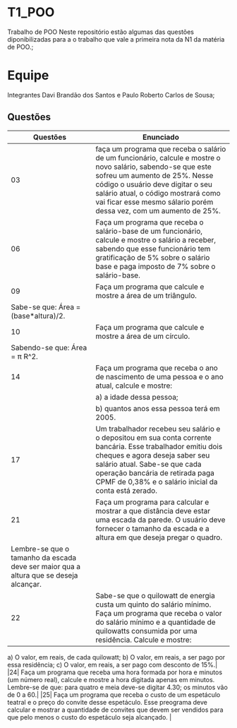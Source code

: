# T1_POO
Trabalho de POO
Neste repositório estão algumas das questões diponibilizadas para a o trabalho que vale a primeira nota da N1 da matéria de POO.;

# Equipe
Integrantes
Davi Brandão dos Santos e Paulo Roberto Carlos de Sousa;

## Questões

| **Questões** | **Enunciado** |
|---|---|
|03| faça um programa que receba o salário de um funcionário, calcule e mostre o novo salário, sabendo-se que este sofreu um aumento de 25%. Nesse código o usuário deve digitar o seu salário atual, o código mostrará como vai ficar esse mesmo sálario porém dessa vez, com um aumento de 25%. |
|06| Faça um programa que receba o salário-base de um funcionário, calcule e mostre o salário a receber, sabendo que esse funcionário tem gratificação de 5% sobre o salário base e paga imposto de 7% sobre o salário-base.| 
|09| Faça um programa que calcule e mostre a área de um triângulo.
Sabe-se que: Área = (base*altura)/2.|
|10| Faça um programa que calcule e mostre a área de um círculo. 
Sabendo-se que: Área = π R^2. | 
|14| Faça um programa que receba o ano de nascimento de uma pessoa e o ano atual, calcule e mostre:
| | a) a idade dessa pessoa;
| | b) quantos anos essa pessoa terá em 2005.|
|17| Um trabalhador recebeu seu salário e o depositou em sua conta corrente bancária. Esse trabalhador emitiu dois cheques e agora deseja saber seu salário atual. Sabe-se que cada operação bancária de retirada paga CPMF de 0,38% e o salário inicial da conta está zerado. |
|21| Faça um programa para calcular e mostrar a que distância deve estar uma escada da parede. O usuário deve fornecer o tamanho da escada e a altura em que deseja pregar o quadro.
Lembre-se que o tamanho da escada deve ser maior qua a altura que se deseja alcançar.|
|22| Sabe-se que o quilowatt de energia custa um quinto do salário mínimo. Faça um programa que receba o valor do salário mínimo e a quantidade de quilowatts consumida por uma residência. Calcule e mostre:
a) O valor, em reais, de cada quilowatt;
b) O valor, em reais, a ser pago por essa residência;
c) O valor, em reais, a ser pago com desconto de 15%.|
|24| Faça um programa que receba uma hora formada por hora e minutos (um número real), calcule e mostre a hora digitada apenas em minutos. Lembre-se de que:
 para quatro e meia deve-se digitar 4.30;
 os minutos vão de 0 a 60.|
|25| Faça um programa que receba o custo de um espetáculo teatral e o preço do convite desse espetáculo. Esse preograma deve calcular e mostrar a quantidade de convites que devem ser vendidos para que pelo menos o custo do espetáculo seja alcançado. |
